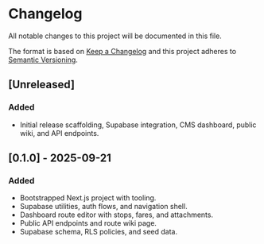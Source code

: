 # Changelog

All notable changes to this project will be documented in this file.

The format is based on [Keep a Changelog](https://keepachangelog.com/en/1.1.0/) and this project adheres to [Semantic Versioning](https://semver.org/spec/v2.0.0.html).

## [Unreleased]
### Added
- Initial release scaffolding, Supabase integration, CMS dashboard, public wiki, and API endpoints.

## [0.1.0] - 2025-09-21
### Added
- Bootstrapped Next.js project with tooling.
- Supabase utilities, auth flows, and navigation shell.
- Dashboard route editor with stops, fares, and attachments.
- Public API endpoints and route wiki page.
- Supabase schema, RLS policies, and seed data.

